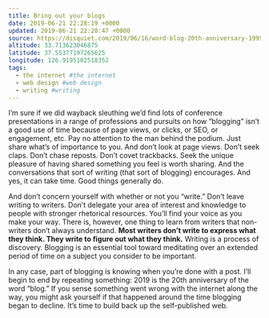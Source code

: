 ```yaml
---
title: Bring out your blogs
date: 2019-06-21 22:28:19 +0000
updated: 2019-06-21 22:28:47 +0000
source: https://disquiet.com/2019/06/16/word-blog-20th-anniversary-1999/
altitude: 33.713623046875
latitude: 37.55377197265625
longitude: 126.9195102518352
tags:
  - the internet #the internet
  - web design #web design
  - writing #writing
---
```

I’m sure if we did wayback sleuthing we’d find lots of conference presentations in a range of professions and pursuits on how “blogging” isn’t a good use of time because of page views, or clicks, or SEO, or engagement, etc. Pay no attention to the man behind the podium. Just share what’s of importance to you. And don’t look at page views. Don’t seek claps. Don’t chase reposts. Don’t covet trackbacks. Seek the unique pleasure of having shared something you feel is worth sharing. And the conversations that sort of writing (that sort of blogging) encourages. And yes, it can take time. Good things generally do.

And don’t concern yourself with whether or not you “write.” Don’t leave writing to writers. Don’t delegate your area of interest and knowledge to people with stronger rhetorical resources. You’ll find your voice as you make your way. There is, however, one thing to learn from writers that non-writers don’t always understand. __Most writers don’t write to express what they think. They write to figure out what they think.__ Writing is a process of discovery. Blogging is an essential tool toward meditating over an extended period of time on a subject you consider to be important.

In any case, part of blogging is knowing when you’re done with a post. I’ll begin to end by repeating something: 2019 is the 20th anniversary of the word “blog.” If you sense something went wrong with the internet along the way, you might ask yourself if that happened around the time blogging began to decline. It’s time to build back up the self-published web.